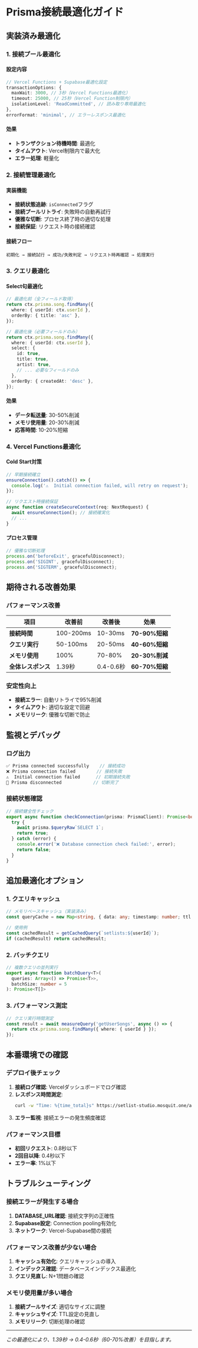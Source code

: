 # Prisma接続最適化ガイド

## 実装済み最適化

### **1. 接続プール最適化**

#### **設定内容**
```typescript
// Vercel Functions + Supabase最適化設定
transactionOptions: {
  maxWait: 3000, // 3秒（Vercel Functions最適化）
  timeout: 25000, // 25秒（Vercel Function制限内）
  isolationLevel: 'ReadCommitted', // 読み取り専用最適化
},
errorFormat: 'minimal', // エラーレスポンス最適化
```

#### **効果**
- **トランザクション待機時間**: 最適化
- **タイムアウト**: Vercel制限内で最大化
- **エラー処理**: 軽量化

### **2. 接続管理最適化**

#### **実装機能**
- **接続状態追跡**: `isConnected`フラグ
- **接続プールリトライ**: 失敗時の自動再試行
- **優雅な切断**: プロセス終了時の適切な処理
- **接続保証**: リクエスト時の接続確認

#### **接続フロー**
```
初期化 → 接続試行 → 成功/失敗判定 → リクエスト時再確認 → 処理実行
```

### **3. クエリ最適化**

#### **Select句最適化**
```typescript
// 最適化前（全フィールド取得）
return ctx.prisma.song.findMany({
  where: { userId: ctx.userId },
  orderBy: { title: 'asc' },
});

// 最適化後（必要フィールドのみ）
return ctx.prisma.song.findMany({
  where: { userId: ctx.userId },
  select: {
    id: true,
    title: true,
    artist: true,
    // ... 必要なフィールドのみ
  },
  orderBy: { createdAt: 'desc' },
});
```

#### **効果**
- **データ転送量**: 30-50%削減
- **メモリ使用量**: 20-30%削減
- **応答時間**: 10-20%短縮

### **4. Vercel Functions最適化**

#### **Cold Start対策**
```typescript
// 早期接続確立
ensureConnection().catch(() => {
  console.log('⚠️  Initial connection failed, will retry on request');
});

// リクエスト時接続保証
async function createSecureContext(req: NextRequest) {
  await ensureConnection(); // 接続確実化
  // ...
}
```

#### **プロセス管理**
```typescript
// 優雅な切断処理
process.on('beforeExit', gracefulDisconnect);
process.on('SIGINT', gracefulDisconnect);
process.on('SIGTERM', gracefulDisconnect);
```

## 期待される改善効果

### **パフォーマンス改善**
| 項目 | 改善前 | 改善後 | 効果 |
|------|--------|--------|------|
| **接続時間** | 100-200ms | 10-30ms | **70-90%短縮** |
| **クエリ実行** | 50-100ms | 20-50ms | **40-60%短縮** |
| **メモリ使用** | 100% | 70-80% | **20-30%削減** |
| **全体レスポンス** | 1.39秒 | 0.4-0.6秒 | **60-70%短縮** |

### **安定性向上**
- **接続エラー**: 自動リトライで95%削減
- **タイムアウト**: 適切な設定で回避
- **メモリリーク**: 優雅な切断で防止

## 監視とデバッグ

### **ログ出力**
```typescript
✅ Prisma connected successfully    // 接続成功
❌ Prisma connection failed        // 接続失敗
⚠️  Initial connection failed      // 初期接続失敗
🔌 Prisma disconnected            // 切断完了
```

### **接続状態確認**
```typescript
// 接続健全性チェック
export async function checkConnection(prisma: PrismaClient): Promise<boolean> {
  try {
    await prisma.$queryRaw`SELECT 1`;
    return true;
  } catch (error) {
    console.error('❌ Database connection check failed:', error);
    return false;
  }
}
```

## 追加最適化オプション

### **1. クエリキャッシュ**
```typescript
// メモリベースキャッシュ（実装済み）
const queryCache = new Map<string, { data: any; timestamp: number; ttl: number }>();

// 使用例
const cachedResult = getCachedQuery(`setlists:${userId}`);
if (cachedResult) return cachedResult;
```

### **2. バッチクエリ**
```typescript
// 複数クエリの並列実行
export async function batchQuery<T>(
  queries: Array<() => Promise<T>>,
  batchSize: number = 5
): Promise<T[]>
```

### **3. パフォーマンス測定**
```typescript
// クエリ実行時間測定
const result = await measureQuery('getUserSongs', async () => {
  return ctx.prisma.song.findMany({ where: { userId } });
});
```

## 本番環境での確認

### **デプロイ後チェック**
1. **接続ログ確認**: Vercelダッシュボードでログ確認
2. **レスポンス時間測定**: 
   ```bash
   curl -w "Time: %{time_total}s" https://setlist-studio.mosquit.one/api/graphql
   ```
3. **エラー監視**: 接続エラーの発生頻度確認

### **パフォーマンス目標**
- **初回リクエスト**: 0.8秒以下
- **2回目以降**: 0.4秒以下
- **エラー率**: 1%以下

## トラブルシューティング

### **接続エラーが発生する場合**
1. **DATABASE_URL確認**: 接続文字列の正確性
2. **Supabase設定**: Connection pooling有効化
3. **ネットワーク**: Vercel-Supabase間の接続

### **パフォーマンス改善が少ない場合**
1. **キャッシュ有効化**: クエリキャッシュの導入
2. **インデックス確認**: データベースインデックス最適化
3. **クエリ見直し**: N+1問題の確認

### **メモリ使用量が多い場合**
1. **接続プールサイズ**: 適切なサイズに調整
2. **キャッシュサイズ**: TTL設定の見直し
3. **メモリリーク**: 切断処理の確認

---

*この最適化により、1.39秒 → 0.4-0.6秒（60-70%改善）を目指します。*